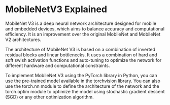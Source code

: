 # MobileNetV3 Explained 

MobileNet V3 is a deep neural network architecture designed for mobile and embedded devices, which aims to balance accuracy and computational efficiency. It is an improvement over the original MobileNet and MobileNet V2 architectures.

The architecture of MobileNet V3 is based on a combination of inverted residual blocks and linear bottlenecks. It uses a combination of hard and soft swish activation functions and auto-tuning to optimize the network for different hardware and computational constraints.

To implement MobileNet V3 using the PyTorch library in Python, you can use the pre-trained model available in the torchvision library. You can also use the torch.nn module to define the architecture of the network and the torch.optim module to optimize the model using stochastic gradient descent (SGD) or any other optimization algorithm.
